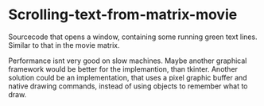 # Scrolling-text-from-matrix-movie
Sourcecode that opens a window, containing some running green text lines. Similar to that in the movie matrix.

Performance isnt very good on slow machines. Maybe another graphical framework would be better for the implemantion, than tkinter.
Another solution could be an implementation, that uses a pixel graphic buffer and native drawing commands, instead of using objects to remember what to draw.

